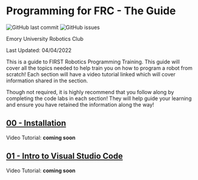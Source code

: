 # Programming for FRC - The Guide

![GitHub last commit](https://img.shields.io/github/last-commit/Emory-Robotics/FRC-Programming-Guide?label=Last%20Update&logo=FIRST)
![GitHub issues](https://img.shields.io/github/issues/Emory-Robotics/FRC-Programming-Guide?label=Suggestions&logo=FIRST)

Emory University Robotics Club

Last Updated: 04/04/2022

This is a guide to FIRST Robotics Programming Training.
This guide will cover all the topics needed to help train you
on how to program a robot from scratch! Each section will have a
video tutorial linked which will cover information shared in the section.

Though not required, it is highly recommend that you follow along by
completing the code labs in each section! They will help guide your
learning and ensure you have retained the information along the way!

## [00 - Installation](./00-Installation)

Video Tutorial: __coming soon__

## [01 - Intro to Visual Studio Code](./01-Intro-VSCode)

Video Tutorial: __coming soon__
